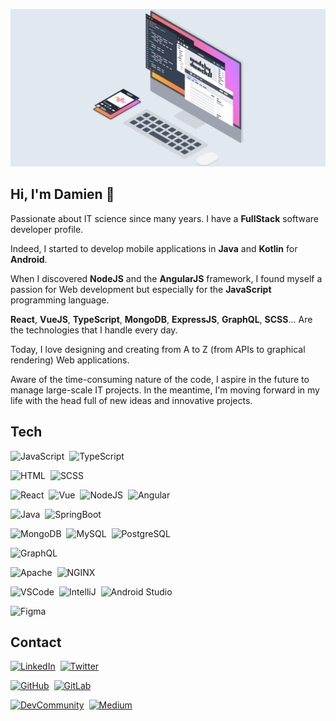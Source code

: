 ![MadeByDmnChzl](https://raw.githubusercontent.com/DmnChzl/DmnChzl/master/madebydmnchzl.png)

## Hi, I'm Damien 👋

Passionate about IT science since many years. I have a **FullStack** software developer profile.

Indeed, I started to develop mobile applications in **Java** and **Kotlin** for **Android**.

When I discovered **NodeJS** and the **AngularJS** framework, I found myself a passion for Web development but especially for the **JavaScript** programming language.

**React**, **VueJS**, **TypeScript**, **MongoDB**, **ExpressJS**, **GraphQL**, **SCSS**... Are the technologies that I handle every day.

Today, I love designing and creating from A to Z (from APIs to graphical rendering) Web applications.

Aware of the time-consuming nature of the code, I aspire in the future to manage large-scale IT projects. In the meantime, I'm moving forward in my life with the head full of new ideas and innovative projects.

## Tech

![JavaScript](https://img.shields.io/badge/-JavaScript-F7DF1E?style=flat&logo=javascript&logoColor=000000)&nbsp;
![TypeScript](https://img.shields.io/badge/-TypeScript-3178C6?style=flat&logo=typescript&logoColor=FFFFFF)&nbsp;

![HTML](https://img.shields.io/badge/-HTML-E34F26?style=flat&logo=html5&logoColor=FFFFFF)&nbsp;
![SCSS](https://img.shields.io/badge/-SCSS-CC6699?style=flat&logo=sass&logoColor=FFFFFF)&nbsp;

![React](https://img.shields.io/badge/-React-61DAFB?style=flat&logo=react&logoColor=000000)&nbsp;
![Vue](https://img.shields.io/badge/-Vue-4FC08D?style=flat&logo=vuedotjs&logoColor=FFFFFF)&nbsp;
![NodeJS](https://img.shields.io/badge/-NodeJS-339933?style=flat&logo=nodedotjs&logoColor=FFFFFF)&nbsp;
![Angular](https://img.shields.io/badge/-Angular-DD0031?style=flat&logo=angular&logoColor=FFFFFF)&nbsp;

![Java](https://img.shields.io/badge/-Java-007396?style=flat&logo=java&logoColor=FFFFFF)&nbsp;
![SpringBoot](https://img.shields.io/badge/-SpringBoot-6DB33F?style=flat&logo=springboot&logoColor=FFFFFF)&nbsp;

![MongoDB](https://img.shields.io/badge/-MongoDB-47A248?style=flat&logo=mongodb&logoColor=FFFFFF)&nbsp;
![MySQL](https://img.shields.io/badge/-MySQL-4479A1?style=flat&logo=mysql&logoColor=FFFFFF)&nbsp;
![PostgreSQL](https://img.shields.io/badge/-PostgreSQL-4298B8?style=flat&logo=postgresql&logoColor=FFFFFF)&nbsp;

![GraphQL](https://img.shields.io/badge/-GraphQL-E10098?style=flat&logo=graphql&logoColor=FFFFFF)&nbsp;

![Apache](https://img.shields.io/badge/-Apache-D22128?style=flat&logo=apache&logoColor=FFFFFF)&nbsp;
![NGINX](https://img.shields.io/badge/-NGINX-009639?style=flat&logo=nginx&logoColor=FFFFFF)&nbsp;

![VSCode](https://img.shields.io/badge/-VSCode-007ACC?style=flat&logo=visualstudiocode&logoColor=FFFFFF)&nbsp;
![IntelliJ](https://img.shields.io/badge/-IntelliJ-000000?style=flat&logo=intellijidea&logoColor=FFFFFF)&nbsp;
![Android Studio](https://img.shields.io/badge/-AndroidStudio-3DDC84?style=flat&logo=androidstudio&logoColor=FFFFFF)&nbsp;

![Figma](https://img.shields.io/badge/-Figma-F24E1E?style=flat&logo=figma&logoColor=FFFFFF)&nbsp;

## Contact

<a href="https://www.linkedin.com/in/damien-chazoule"><img alt="LinkedIn" src="https://img.shields.io/badge/-LinkedIn-0A66C2?style=social&logo=linkedin"/></a>&nbsp;
<a href="https://www.twitter.com/dmn_chzl"><img alt="Twitter" src="https://img.shields.io/badge/-Twitter-1DA1F2?style=social&logo=twitter"/></a>&nbsp;

<a href="https://www.github.com/dmnchzl"><img alt="GitHub" src="https://img.shields.io/badge/-GitHub-181717?style=social&logo=github"/></a>&nbsp;
<a href="https://www.gitlab.com/dmnchzl"><img alt="GitLab" src="https://img.shields.io/badge/-GitLab-FCA121?style=social&logo=gitlab"/></a>&nbsp;

<a href="https://www.dev.to/dmnchzl"><img alt="DevCommunity" src="https://img.shields.io/badge/-DevCommunity-0A0A0A?style=social&logo=devdotto"/></a>&nbsp;
<a href="https://www.medium.com/@dmnchzl"><img alt="Medium" src="https://img.shields.io/badge/-Medium-000000?style=social&logo=medium"/></a>&nbsp;
